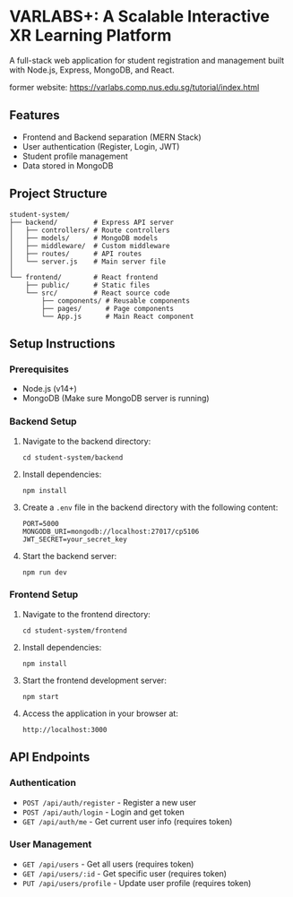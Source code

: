 # VARLABS+: A Scalable Interactive XR Learning Platform

A full-stack web application for student registration and management built with Node.js, Express, MongoDB, and React.

former website: https://varlabs.comp.nus.edu.sg/tutorial/index.html
## Features

- Frontend and Backend separation (MERN Stack)
- User authentication (Register, Login, JWT)
- Student profile management
- Data stored in MongoDB

## Project Structure

```
student-system/
├── backend/         # Express API server
│   ├── controllers/ # Route controllers
│   ├── models/      # MongoDB models
│   ├── middleware/  # Custom middleware
│   ├── routes/      # API routes
│   └── server.js    # Main server file
│
└── frontend/        # React frontend
    ├── public/      # Static files
    └── src/         # React source code
        ├── components/ # Reusable components
        ├── pages/      # Page components
        └── App.js      # Main React component
```

## Setup Instructions

### Prerequisites

- Node.js (v14+)
- MongoDB (Make sure MongoDB server is running)

### Backend Setup

1. Navigate to the backend directory:
   ```
   cd student-system/backend
   ```

2. Install dependencies:
   ```
   npm install
   ```

3. Create a `.env` file in the backend directory with the following content:
   ```
   PORT=5000
   MONGODB_URI=mongodb://localhost:27017/cp5106
   JWT_SECRET=your_secret_key
   ```

4. Start the backend server:
   ```
   npm run dev
   ```

### Frontend Setup

1. Navigate to the frontend directory:
   ```
   cd student-system/frontend
   ```

2. Install dependencies:
   ```
   npm install
   ```

3. Start the frontend development server:
   ```
   npm start
   ```

4. Access the application in your browser at:
   ```
   http://localhost:3000
   ```

## API Endpoints

### Authentication

- `POST /api/auth/register` - Register a new user
- `POST /api/auth/login` - Login and get token
- `GET /api/auth/me` - Get current user info (requires token)

### User Management

- `GET /api/users` - Get all users (requires token)
- `GET /api/users/:id` - Get specific user (requires token)
- `PUT /api/users/profile` - Update user profile (requires token) 